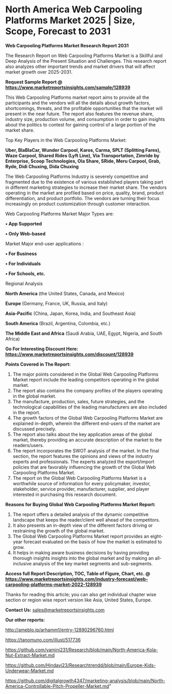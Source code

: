# North America Web Carpooling Platforms Market 2025 | Size, Scope, Forecast to 2031

<strong>Web Carpooling Platforms Market Research Report 2031</strong>

The Research Report on Web Carpooling Platforms Market is a Skillful and Deep Analysis of the Present Situation and Challenges. This research report also analyzes other important trends and market drivers that will affect market growth over 2025-2031.

<strong>Request Sample Report @ <a href=https://www.marketreportsinsights.com/sample/128939>https://www.marketreportsinsights.com/sample/128939</a></strong>

This Web Carpooling Platforms market report aims to provide all the participants and the vendors will all the details about growth factors, shortcomings, threats, and the profitable opportunities that the market will present in the near future. The report also features the revenue share, industry size, production volume, and consumption in order to gain insights about the politics to contest for gaining control of a large portion of the market share.

Top Key Players in the Web Carpooling Platforms Market:

<strong>Uber, BlaBlaCar, Wunder Carpool, Karos, Carma, SPLT (Splitting Fares), Waze Carpool, Shared Rides (Lyft Line), Via Transportation, Zimride by Enterprise, Scoop Technologies, Ola Share, SRide, Meru Carpool, Grab, Ryde, Didi Chuxing, Dida Chuxing</strong>

The Web Carpooling Platforms Industry is severely competitive and fragmented due to the existence of various established players taking part in different marketing strategies to increase their market share. The vendors operating in the market are profiled based on price, quality, brand, product differentiation, and product portfolio. The vendors are turning their focus increasingly on product customization through customer interaction.

Web Carpooling Platforms Market Major Types are:

<strong>• App Supported

• Only Web-based</strong>

Market Major end-user applications :

<strong>• For Business

• For Individuals

• For Schools, etc.</strong>

Regional Analysis

</u><strong><b>North America</b></strong> (the United States, Canada, and Mexico)

<strong><b>Europe </b></strong>(Germany, France, UK, Russia, and Italy)

<strong><b>Asia-Pacific</b></strong> (China, Japan, Korea, India, and Southeast Asia)

<strong><b>South America</b></strong> (Brazil, Argentina, Colombia, etc.)

<strong><b>The Middle East and Africa</b></strong> (Saudi Arabia, UAE, Egypt, Nigeria, and South Africa)

<strong>Go For Interesting Discount Here: <a href=https://www.marketreportsinsights.com/discount/128939>https://www.marketreportsinsights.com/discount/128939</a></strong>

<strong>Points Covered in The Report:</strong>
<ol>
  <li>The major points considered in the Global Web Carpooling Platforms Market report include the leading competitors operating in the global market.</li>
  <li>The report also contains the company profiles of the players operating in the global market.</li>
  <li>The manufacture, production, sales, future strategies, and the technological capabilities of the leading manufacturers are also included in the report.</li>
  <li>The growth factors of the Global Web Carpooling Platforms Market are explained in-depth, wherein the different end-users of the market are discussed precisely.</li>
  <li>The report also talks about the key application areas of the global market, thereby providing an accurate description of the market to the readers/users.</li>
  <li>The report incorporates the SWOT analysis of the market. In the final section, the report features the opinions and views of the industry experts and professionals. The experts analyzed the export/import policies that are favorably influencing the growth of the Global Web Carpooling Platforms Market.</li>
  <li>The report on the Global Web Carpooling Platforms Market is a worthwhile source of information for every policymaker, investor, stakeholder, service provider, manufacturer, supplier, and player interested in purchasing this research document.</li>
</ol>
<strong>Reasons for Buying Global Web Carpooling Platforms Market Report:</strong>

<ol>
  <li>The report offers a detailed analysis of the dynamic competitive landscape that keeps the reader/client well ahead of the competitors.</li>
  <li>It also presents an in-depth view of the different factors driving or restraining the growth of the global market.</li>
  <li>The Global Web Carpooling Platforms Market report provides an eight-year forecast evaluated on the basis of how the market is estimated to grow.</li>
  <li>It helps in making aware business decisions by having providing thorough insights insights into the global market and by making an all-inclusive analysis of the key market segments and sub-segments.</li>
</ol>
<strong>Access full Report Description, TOC, Table of Figure, Chart, etc. @ <a href=https://www.marketreportsinsights.com/industry-forecast/web-carpooling-platforms-market-2022-128939>https://www.marketreportsinsights.com/industry-forecast/web-carpooling-platforms-market-2022-128939</a></strong>


Thanks for reading this article; you can also get individual chapter wise section or region wise report version like Asia, United States, Europe.

<strong>Contact Us:</strong>
sales@marketreportsinsights.com

<strong>Our other reports:</strong>

<a href=http://ameblo.jp/arhamm1/entry-12890296760.html>http://ameblo.jp/arhamm1/entry-12890296760.html</a>

<a href=https://tanomuno.com/illust/517736>https://tanomuno.com/illust/517736</a>

<a href=https://github.com/yamini231/Research/blob/main/North-America-Kola-Nut-Extract-Market.md>https://github.com/yamini231/Research/blob/main/North-America-Kola-Nut-Extract-Market.md</a>

<a href=https://github.com/Hindavi23/Researchtrendd/blob/main/Europe-Kids-Underwear-Market.md>https://github.com/Hindavi23/Researchtrendd/blob/main/Europe-Kids-Underwear-Market.md</a>

<a href=https://github.com/digitalgrowth4347/marketing-analysis/blob/main/North-America-Controllable-Pitch-Propeller-Market.md>https://github.com/digitalgrowth4347/marketing-analysis/blob/main/North-America-Controllable-Pitch-Propeller-Market.md</a>"
